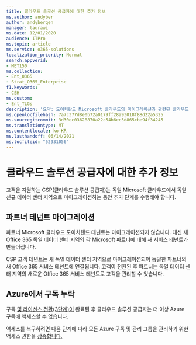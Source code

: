 ```yaml
---
title: 클라우드 솔루션 공급자에 대한 추가 정보
ms.author: andyber
author: andybergen
manager: laurawi
ms.date: 12/01/2020
audience: ITPro
ms.topic: article
ms.service: o365-solutions
localization_priority: Normal
search.appverid:
- MET150
ms.collection:
- Ent_O365
- Strat_O365_Enterprise
f1.keywords:
- CSH
ms.custom:
- Ent_TLGs
description: '요약: 도이치란드 Microsoft 클라우드의 마이그레이션과 관련된 클라우드 솔루션 공급자에 대한 추가 정보입니다.'
ms.openlocfilehash: 7a7c377d8e0b72a0179ff28a93018f88d22a5325
ms.sourcegitcommit: 3d30ec03628870a22c54b6ec5d865cbe94f34245
ms.translationtype: MT
ms.contentlocale: ko-KR
ms.lasthandoff: 06/14/2021
ms.locfileid: "52931056"
---
```

# <a name="additional-information-for-cloud-solution-providers"></a>클라우드 솔루션 공급자에 대한 추가 정보

고객을 지원하는 CSP(클라우드 솔루션 공급자)는 독일 Microsoft 클라우드에서 독일 신규 데이터 센터 지역으로 마이그레이션하는 동안 추가 단계를 수행해야 합니다.

## <a name="partner-tenant-migration"></a>파트너 테넌트 마이그레이션

파트너 Microsoft 클라우드 도이치랜드 테넌트는 마이그레이션되지 않습니다. 대신 새 Office 365 독일 데이터 센터 지역의 각 Microsoft 파트너에 대해 새 서비스 테넌트가 만들어집니다.

CSP 고객 테넌트는 새 독일 데이터 센터 지역으로 마이그레이션되어 동일한 파트너의 새 Office 365 서비스 테넌트에 연결됩니다. 고객이 전환된 후 파트너는 독일 데이터 센터 지역의 새로운 Office 365 서비스 테넌트로 고객을 관리할 수 있습니다.

## <a name="missing-subscriptions-in-azure"></a>Azure에서 구독 누락

구독 [및 라이선스 전환(3단계)이](ms-cloud-germany-transition-phases.md#phase-9--10-azure-ad-finalization) 완료된 후 클라우드 솔루션 공급자는 더 이상 Azure 구독에 액세스할 수 없습니다.

액세스를 복구하려면 다음 단계에 따라 모든 Azure 구독 및 관리 그룹을 관리하기 위한 액세스 권한을 [상승합니다.](/azure/role-based-access-control/elevate-access-global-admin)
